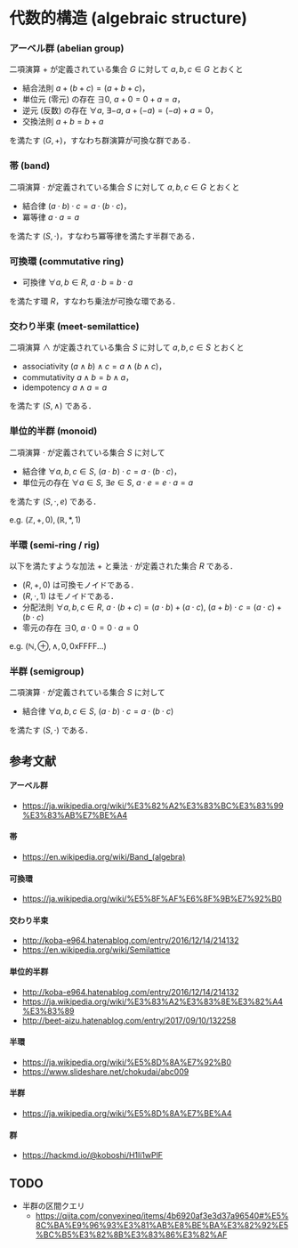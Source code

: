 # 代数的構造 (algebraic structure)


### アーベル群 (abelian group)

二項演算 $+$ が定義されている集合 $G$ に対して $a, b, c \in G$ とおくと

- 結合法則 $a + (b + c) = (a + b + c)$，
- 単位元 (零元) の存在 $\exists 0,\ a + 0 = 0 + a = a$，
- 逆元 (反数) の存在 $\forall a,\ \exists {-a},\ a + (-a) = (-a) + a = 0$，
- 交換法則 $a + b = b + a$

を満たす $(G, +)$，すなわち群演算が可換な群である．


### 帯 (band)

二項演算 $\cdot$ が定義されている集合 $S$ に対して $a, b, c \in G$ とおくと

- 結合律 $(a \cdot b) \cdot c = a \cdot (b \cdot c)$，
- 冪等律 $a \cdot a = a$

を満たす $(S, \cdot)$，すなわち冪等律を満たす半群である．


### 可換環 (commutative ring)

- 可換律 $\forall a, b \in R,\ a \cdot b = b \cdot a$

を満たす環 $R$，すなわち乗法が可換な環である．


### 交わり半束 (meet-semilattice)

二項演算 $\land$ が定義されている集合 $S$ に対して $a, b, c \in S$ とおくと

- associativity $(a \land b) \land c = a \land (b \land c)$，
- commutativity $a \land b = b \land a$，
- idempotency $a \land a = a$

を満たす $(S, \land)$ である．


### 単位的半群 (monoid)

二項演算 $\cdot$ が定義されている集合 $S$ に対して

- 結合律 $\forall a, b, c \in S,\ (a \cdot b) \cdot c = a \cdot (b \cdot c)$，
- 単位元の存在 $\forall a \in S,\ \exists e \in S,\ a \cdot e = e \cdot a = a$

を満たす $(S, \cdot, e)$ である．

e.g. $(\mathbb{Z}, +, 0), (\mathbb{R}, \ast, 1)$


### 半環 (semi-ring / rig)

以下を満たすような加法 $+$ と乗法 $\cdot$ が定義された集合 $R$ である．

- $(R, +, 0)$ は可換モノイドである．
- $(R, \cdot, 1)$ はモノイドである．
- 分配法則 $\forall a, b, c \in R,\ a \cdot (b + c) = (a \cdot b) + (a \cdot c),\ (a + b) \cdot c = (a \cdot c) + (b \cdot c)$
- 零元の存在 $\exists 0,\ a \cdot 0 = 0 \cdot a = 0$

e.g. $(\mathbb{N}, \oplus, \land, 0, \text{0xFFFF...})$


### 半群 (semigroup)

二項演算 $\cdot$ が定義されている集合 $S$ に対して

- 結合律 $\forall a, b, c \in S,\ (a \cdot b) \cdot c = a \cdot (b \cdot c)$

を満たす $(S, \cdot)$ である．


## 参考文献

#### アーベル群
- https://ja.wikipedia.org/wiki/%E3%82%A2%E3%83%BC%E3%83%99%E3%83%AB%E7%BE%A4

#### 帯
- https://en.wikipedia.org/wiki/Band_(algebra)

#### 可換環
- https://ja.wikipedia.org/wiki/%E5%8F%AF%E6%8F%9B%E7%92%B0

#### 交わり半束
- http://koba-e964.hatenablog.com/entry/2016/12/14/214132
- https://en.wikipedia.org/wiki/Semilattice

#### 単位的半群
- http://koba-e964.hatenablog.com/entry/2016/12/14/214132
- https://ja.wikipedia.org/wiki/%E3%83%A2%E3%83%8E%E3%82%A4%E3%83%89
- http://beet-aizu.hatenablog.com/entry/2017/09/10/132258

#### 半環
- https://ja.wikipedia.org/wiki/%E5%8D%8A%E7%92%B0
- https://www.slideshare.net/chokudai/abc009

#### 半群
- https://ja.wikipedia.org/wiki/%E5%8D%8A%E7%BE%A4

#### 群
- https://hackmd.io/@koboshi/H1li1wPlF


## TODO

- 半群の区間クエリ
  - https://qiita.com/convexineq/items/4b6920af3e3d37a96540#%E5%8C%BA%E9%96%93%E3%81%AB%E8%BE%BA%E3%82%92%E5%BC%B5%E3%82%8B%E3%83%86%E3%82%AF
